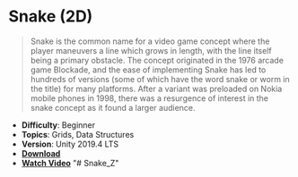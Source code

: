 # Snake (2D)

> Snake is the common name for a video game concept where the player maneuvers a line which grows in length, with the line itself being a primary obstacle. The concept originated in the 1976 arcade game Blockade, and the ease of implementing Snake has led to hundreds of versions (some of which have the word snake or worm in the title) for many platforms. After a variant was preloaded on Nokia mobile phones in 1998, there was a resurgence of interest in the snake concept as it found a larger audience.

- **Difficulty**: Beginner
- **Topics**: Grids, Data Structures
- **Version**: Unity 2019.4 LTS
- [**Download**](https://github.com/zigurous/unity-snake-tutorial/archive/refs/heads/main.zip)
- [**Watch Video**](https://youtu.be/U8gUnpeaMbQ)
"# Snake_Z" 
